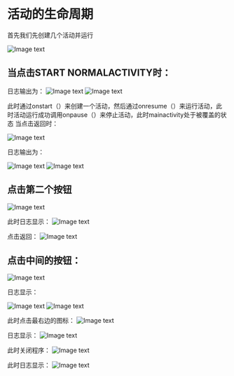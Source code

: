# 活动的生命周期
首先我们先创建几个活动并运行

![Image text](https://github.com/JhbCirno/2018118113_Android/blob/master/%E5%AE%9E%E9%AA%8C%E6%88%AA%E5%9B%BE/%E5%AE%9E%E9%AA%8C%E4%BA%8C/%E5%9B%BE%E7%89%871.png)

## 当点击START  NORMALACTIVITY时：

日志输出为：
![Image text](https://github.com/JhbCirno/2018118113_Android/blob/master/%E5%AE%9E%E9%AA%8C%E6%88%AA%E5%9B%BE/%E5%AE%9E%E9%AA%8C%E4%BA%8C/%E5%9B%BE%E7%89%872.png)
![Image text](https://github.com/JhbCirno/2018118113_Android/blob/master/%E5%AE%9E%E9%AA%8C%E6%88%AA%E5%9B%BE/%E5%AE%9E%E9%AA%8C%E4%BA%8C/%E5%9B%BE%E7%89%873.png)

此时通过onstart（）来创建一个活动，然后通过onresume（）来运行活动，此时活动运行成功调用onpause（）来停止活动，此时mainactivity处于被覆盖的状态
当点击返回时：

![Image text](https://github.com/JhbCirno/2018118113_Android/blob/master/%E5%AE%9E%E9%AA%8C%E6%88%AA%E5%9B%BE/%E5%AE%9E%E9%AA%8C%E4%BA%8C/%E5%9B%BE%E7%89%874.png)

日志输出为：

![Image text](https://github.com/JhbCirno/2018118113_Android/blob/master/%E5%AE%9E%E9%AA%8C%E6%88%AA%E5%9B%BE/%E5%AE%9E%E9%AA%8C%E4%BA%8C/%E5%9B%BE%E7%89%875.png)
![Image text](https://github.com/JhbCirno/2018118113_Android/blob/master/%E5%AE%9E%E9%AA%8C%E6%88%AA%E5%9B%BE/%E5%AE%9E%E9%AA%8C%E4%BA%8C/%E5%9B%BE%E7%89%876.png)

## 点击第二个按钮
![Image text](https://github.com/JhbCirno/2018118113_Android/blob/master/%E5%AE%9E%E9%AA%8C%E6%88%AA%E5%9B%BE/%E5%AE%9E%E9%AA%8C%E4%BA%8C/%E5%9B%BE%E7%89%877.png)

此时日志显示：
![Image text](https://github.com/JhbCirno/2018118113_Android/blob/master/%E5%AE%9E%E9%AA%8C%E6%88%AA%E5%9B%BE/%E5%AE%9E%E9%AA%8C%E4%BA%8C/%E5%9B%BE%E7%89%878.png)

点击返回：
![Image text](https://github.com/JhbCirno/2018118113_Android/blob/master/%E5%AE%9E%E9%AA%8C%E6%88%AA%E5%9B%BE/%E5%AE%9E%E9%AA%8C%E4%BA%8C/%E5%9B%BE%E7%89%879.png)

## 点击中间的按钮：
![Image text](https://github.com/JhbCirno/2018118113_Android/blob/master/%E5%AE%9E%E9%AA%8C%E6%88%AA%E5%9B%BE/%E5%AE%9E%E9%AA%8C%E4%BA%8C/%E5%9B%BE%E7%89%8710.png)

日志显示：

![Image text](https://github.com/JhbCirno/2018118113_Android/blob/master/%E5%AE%9E%E9%AA%8C%E6%88%AA%E5%9B%BE/%E5%AE%9E%E9%AA%8C%E4%BA%8C/%E5%9B%BE%E7%89%8711.png)
![Image text](https://github.com/JhbCirno/2018118113_Android/blob/master/%E5%AE%9E%E9%AA%8C%E6%88%AA%E5%9B%BE/%E5%AE%9E%E9%AA%8C%E4%BA%8C/%E5%9B%BE%E7%89%8712.png)

此时点击最右边的图标：
![Image text](https://github.com/JhbCirno/2018118113_Android/blob/master/%E5%AE%9E%E9%AA%8C%E6%88%AA%E5%9B%BE/%E5%AE%9E%E9%AA%8C%E4%BA%8C/%E5%9B%BE%E7%89%8713.png)

日志显示：
![Image text](https://github.com/JhbCirno/2018118113_Android/blob/master/%E5%AE%9E%E9%AA%8C%E6%88%AA%E5%9B%BE/%E5%AE%9E%E9%AA%8C%E4%BA%8C/%E5%9B%BE%E7%89%8714.png)

此时关闭程序：
![Image text](https://github.com/JhbCirno/2018118113_Android/blob/master/%E5%AE%9E%E9%AA%8C%E6%88%AA%E5%9B%BE/%E5%AE%9E%E9%AA%8C%E4%BA%8C/%E5%9B%BE%E7%89%8715.png)

此时日志显示：
![Image text](https://github.com/JhbCirno/2018118113_Android/blob/master/%E5%AE%9E%E9%AA%8C%E6%88%AA%E5%9B%BE/%E5%AE%9E%E9%AA%8C%E4%BA%8C/%E5%9B%BE%E7%89%8716.png)
